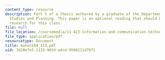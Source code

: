 ```yaml
---
content_type: resource
description: Part 5 of a thesis authored by a graduate of the Department of Urban
  Studies and Planning. This paper is an optional reading that should be useful in
  research for this class.
file: null
file_location: /coursemedia/11-423-information-and-communication-technologies-in-community-development-spring-2004/3d20e7e51135903dadcd9598211d7971_mahon104_113.pdf
file_type: application/pdf
resourcetype: Document
title: mahon104_113.pdf
uid: 3d20e7e5-1135-903d-adcd-9598211d7971
---
```

